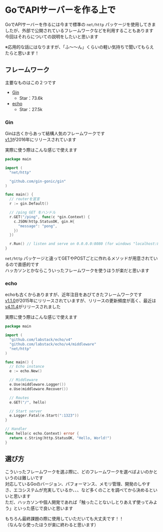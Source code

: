 # GoでAPIサーバーを作る上で

GoでAPIサーバーを作るには今まで標準の `net/http` パッケージを使用してきましたが、外部で公開されているフレームワークなどを利用することもあります  
今回はそれらについての説明をしたいと思います

※応用的な話にはなりますが、「ふ〜〜ん」くらいの軽い気持ちで聞いてもらえたらと思います！

## フレームワーク

主要なものはこの２つです

- [Gin](https://github.com/gin-gonic/gin)
  - Star：73.6k
- [echo](https://github.com/labstack/echo)
  - Star：27.5k

### Gin

Ginは古くからあって結構人気のフレームワークです  
[v1.1](https://github.com/gin-gonic/gin/releases/tag/v1.1)が2016年にリリースされています  

実際に使う際はこんな感じで使えます

```go
package main

import (
  "net/http"

  "github.com/gin-gonic/gin"
)

func main() {
  // routerを宣言
  r := gin.Default()

  // /ping GET をハンドル
  r.GET("/ping", func(c *gin.Context) {
    c.JSON(http.StatusOK, gin.H{
      "message": "pong",
    })
  })

  r.Run() // listen and serve on 0.0.0.0:8080 (for windows "localhost:8080")
}
```

`net/http` パッケージと違ってGETやPOSTごとに作れるメソッドが用意されているので直感的です  
ハッカソンとかならこういったフレームワークを使うほうが楽だと思います

### echo

echoも古くからありますが、近年注目をあびてきたフレームワークです  
[v1.1.0](https://github.com/labstack/echo/releases/tag/v1.1.0)が2015年にリリースされていますが、リリースの更新頻度が高く、最近は[v4.11.4](https://github.com/labstack/echo/releases/tag/v4.11.4)がリリースされました

実際に使う際はこんな感じで使えます

```go
package main

import (
  "github.com/labstack/echo/v4"
  "github.com/labstack/echo/v4/middleware"
  "net/http"
)

func main() {
  // Echo instance
  e := echo.New()

  // Middleware
  e.Use(middleware.Logger())
  e.Use(middleware.Recover())

  // Routes
  e.GET("/", hello)

  // Start server
  e.Logger.Fatal(e.Start(":1323"))
}

// Handler
func hello(c echo.Context) error {
  return c.String(http.StatusOK, "Hello, World!")
}
```

## 選び方

こういったフレームワークを選ぶ際に、どのフレームワークを選べばよいのかというのは難しいです  
対応しているGoのバージョン、パフォーマンス、メモリ管理、開発のしやすさ、エコシステムが充実しているか、、、など多くのことを調べてから決めるといいと思います  
ただ、ハッカソンや個人開発であれば「触ったことないしとりあえず使ってみよう」といった感じで良いと思います  

もちろん最終課題の際に使用していただいても大丈夫です！！  
（なんなら使ったほうが楽に終わると思います）
